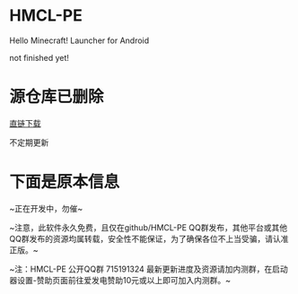 # HMCL-PE
 Hello Minecraft! Launcher for Android
 
 not finished yet!
 
 # 源仓库已删除
 
 [直链下载](https://nightly.link/577fkj/HMCL-PE/workflows/Android/dev/HMCL-PE_debug.zip)
 
 不定期更新
 
 # 下面是原本信息

~正在开发中，勿催~

~注意，此软件永久免费，且仅在github/HMCL-PE QQ群发布，其他平台或其他QQ群发布的资源均属转载，安全性不能保证，为了确保各位不上当受骗，请认准正版。~

~注：HMCL-PE 公开QQ群 715191324 最新更新进度及资源请加内测群，在启动器设置-赞助页面前往爱发电赞助10元或以上即可加入内测群。~
